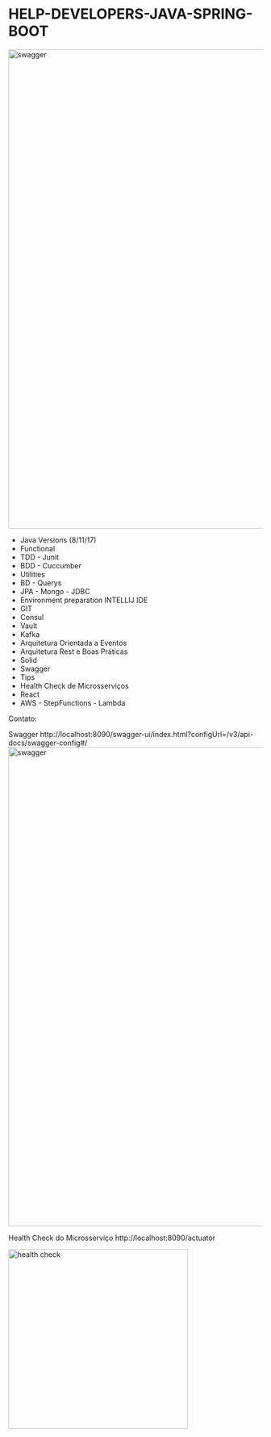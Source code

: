 # HELP-DEVELOPERS-JAVA-SPRING-BOOT

<img width="950" alt="swagger" src="https://user-images.githubusercontent.com/13774108/184702074-caf13880-c2d0-43f4-9c67-38fc9f5d6a65.PNG">


* Java Versions (8/11/17)
* Functional
* TDD - Junit
* BDD - Cuccumber
* Utilities
* BD - Querys
* JPA - Mongo - JDBC
* Environment preparation INTELLIJ IDE
* GIT
* Consul
* Vault
* Kafka
* Arquitetura Orientada a Eventos
* Arquitetura Rest e Boas Práticas
* Solid
* Swagger
* Tips
* Health Check de Microsserviços
* React
* AWS - StepFunctions - Lambda  

Contato: 


Swagger
http://localhost:8090/swagger-ui/index.html?configUrl=/v3/api-docs/swagger-config#/
<img width="950" alt="swagger" src="https://user-images.githubusercontent.com/13774108/184702074-caf13880-c2d0-43f4-9c67-38fc9f5d6a65.PNG">

Health Check do Microsserviço
http://localhost:8090/actuator

<img width="356" alt="health check" src="https://user-images.githubusercontent.com/13774108/184701966-0dd83ec6-d315-4a7b-98df-5181b629b691.PNG">

